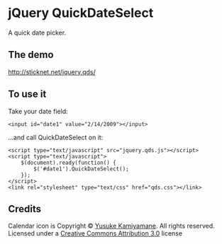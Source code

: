 jQuery QuickDateSelect
===

A quick date picker.


The demo
---

http://sticknet.net/jquery.qds/


To use it
---
Take your date field:

    <input id="date1" value="2/14/2009"></input>

...and call QuickDateSelect on it:

    <script type="text/javascript" src="jquery.qds.js"></script>
    <script type="text/javascript">
    	$(document).ready(function() {
    		$('#date1').QuickDateSelect();
    	});
    </script>
    <link rel="stylesheet" type="text/css" href="qds.css"></link>


Credits
---

Calendar icon is Copyright &copy; [Yusuke Kamiyamane](http://p.yusukekamiyamane.com/). All rights reserved. Licensed under a [Creative Commons Attribution 3.0](http://creativecommons.org/licenses/by/3.0/) license
